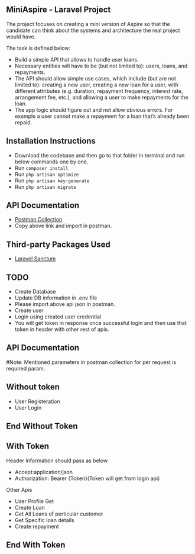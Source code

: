 ## MiniAspire - Laravel Project

The project focuses on creating a mini version of Aspire so that the candidate can think about the systems and architecture the real project would have.

The task is defined below:

 - Build a simple API that allows to handle user loans.
 - Necessary entities will have to be (but not limited to): users, loans, and repayments.
 - The API should allow simple use cases, which include (but are not limited to): creating a new user, creating a new loan for a user, with different attributes (e.g. duration, repayment frequency, interest rate, arrangement fee, etc.), and allowing a user to make repayments for the loan.
 - The app logic should figure out and not allow obvious errors. For example a user cannot make a repayment for a loan that’s already been repaid.

## Installation Instructions
- Download the codebase and then go to that folder in terminal and run below commands one by one.
- Run `composer install`
- Run `php artisan optimize`
- Run `php artisan key:generate`
- Run `php artisan migrate`

## API Documentation

- [Postman Collection](https://www.getpostman.com/collections/5d4f13821c89e53c02fd)
- Copy above link and import in postman.


## Third-party Packages Used

- [Laravel Sanctum](https://laravel.com/docs/8.x/sanctum)

## TODO

- Create Database
- Update DB information in .env file
- Please import above api json in postman.
- Create user
- Login using created user credential
- You will get token in response once successful login and then use that token in header with other rest of apis.

## API Documentation
#Note: Mentioned parameters in postman collection for per request is required param.

## Without token
- User Registeration
- User Login
## End Without Token

## With Token
Header Information should pass as below.
- Accept:application/json
- Authorization: Bearer {Token}(Token will get from login api)

Other Apis
- User Profile Get
- Create Loan
- Get All Loans of perticular customer
- Get Specific loan details
- Create repayment
## End With Token
